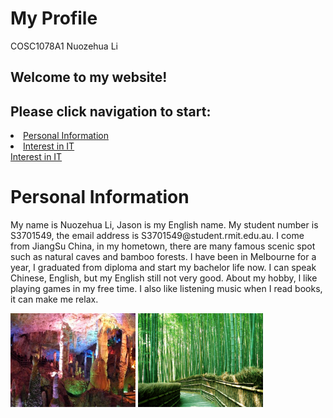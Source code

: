 <h1>My Profile</h1>
COSC1078A1
Nuozehua Li
<h2>Welcome to my website!</h2>
<h2>Please click navigation to start:</h2>
<li> <a href="Personal Information.md">Personal Information</a></li>
<li> <a href="Interest in IT.md">Interest in IT</a></li>

<html>
  <head>
  <title> My assignment 1</title>
  </head>
  <nav><a href="Interest in IT.md">Interest in IT</a></nav>
<body>
  <h1>Personal Information</h1>
  <p>My name is Nuozehua Li, Jason is my English name. 
    My student number is S3701549, the email address is S3701549@student.rmit.edu.au.
    I come from JiangSu China, in my hometown, there are many famous scenic spot such as natural caves and bamboo forests. 
    I have been in Melbourne for a year, I graduated from diploma and start my bachelor life now. I can speak Chinese, English, but my English still not very good.
    About my hobby, l like playing games in my free time. I also like listening music when I read books, it can make me relax.</p>
   <img src="cave.jpg" alt="cave" width="200" height="150">
   <img src="bamboo forest.jpg" alt="forest" width="200" height="150">
 
</body>
</html>


